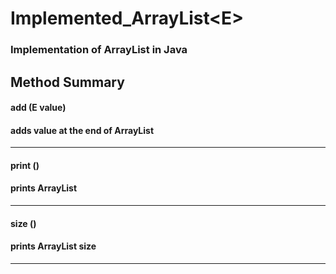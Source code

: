 # Implemented_ArrayList\<E>

### Implementation of ArrayList in Java

## Method Summary

#### add (E value)
#### adds value at the end of ArrayList

* * *

#### print ()
#### prints ArrayList

* * *

#### size ()
#### prints ArrayList size

* * *

